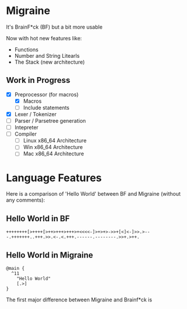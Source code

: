 # Migraine

It's BrainF*ck (BF) but a bit more usable

Now with hot new features like:

- Functions
- Number and String Litearls
- The Stack (new architecture)

## Work in Progress

- [x] Preprocessor (for macros)
	- [x] Macros
	- [ ] Include statements
- [x] Lexer / Tokenizer
- [ ] Parser / Parsetree generation
- [ ] Intepreter
- [ ] Compiler
	- [ ] Linux x86_64 Architecture
	- [ ] Win x86_64 Architecture
	- [ ] Mac x86_64 Architecture

# Language Features
Here is a comparison of 'Hello World' between BF and Migraine (without any comments):


## Hello World in BF
```brainfuck
++++++++[>++++[>++>+++>+++>+<<<<-]>+>+>->>+[<]<-]>>.>---.+++++++..+++.>>.<-.<.+++.------.--------.>>+.>++.
```

## Hello World in Migraine

```brainfuck
@main {
  ^11
	"Hello World"
	[.>]
}
```

The first major difference between Migraine and Brainf*ck is 
